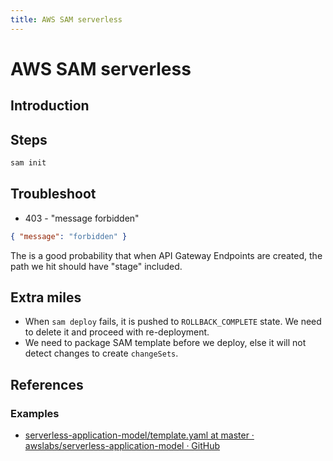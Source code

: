 ```yaml
---
title: AWS SAM serverless
---
```


# AWS SAM serverless

## Introduction

## Steps

```bash
sam init
```

## Troubleshoot

- 403 - "message forbidden"

```json
{ "message": "forbidden" }
```

The is a good probability that when API Gateway Endpoints are created, the path we hit should have "stage" included.

## Extra miles

- When `sam deploy` fails, it is pushed to `ROLLBACK_COMPLETE` state. We need to delete it and proceed with re-deployment.
- We need to package SAM template before we deploy, else it will not detect changes to create `changeSets`.


## References

### Examples

- [serverless-application-model/template.yaml at master · awslabs/serverless-application-model · GitHub](https://github.com/awslabs/serverless-application-model/blob/master/examples/2016-10-31/api_swagger_cors/template.yaml)